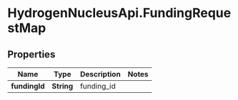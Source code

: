 # HydrogenNucleusApi.FundingRequestMap

## Properties
Name | Type | Description | Notes
------------ | ------------- | ------------- | -------------
**fundingId** | **String** | funding_id | 


